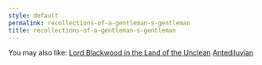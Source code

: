 ```yaml
---
style: default
permalink: recollections-of-a-gentleman-s-gentleman
title: recollections-of-a-gentleman-s-gentleman
---
```

You may also like:
[Lord Blackwood in the Land of the Unclean](http://scp-wiki.net/lord-blackwood-and-the-land-of-the-unclean)
[Antediluvian](http://scp-wiki.net/antediluvian)